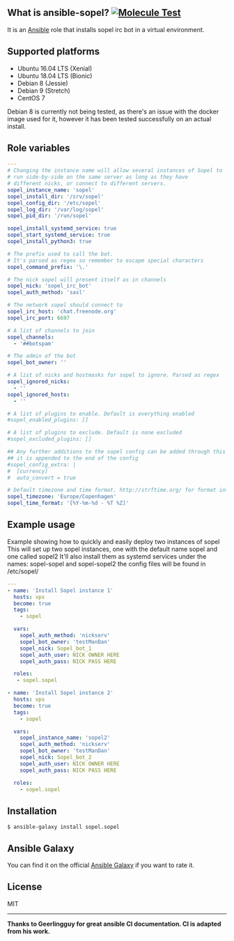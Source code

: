 ## What is ansible-sopel? [![Molecule Test](https://github.com/sopel-irc/ansible-sopel/workflows/Molecule%20Test/badge.svg)](https://github.com/sopel-irc/ansible-sopel/actions?query=workflow%3A%22Molecule+Test%22)

It is an [Ansible](http://www.ansible.com/home) role that installs sopel irc bot in a virtual environment.
## Supported platforms

- Ubuntu 16.04 LTS (Xenial)
- Ubuntu 18.04 LTS (Bionic)
- Debian 8 (Jessie)
- Debian 9 (Stretch)
- CentOS 7

Debian 8 is currently not being tested, as there's an issue with the docker image used for it, however it has been tested successfully on an actual install.

## Role variables

``` yaml
---
# Changing the instance name will allow several instances of Sopel to
# run side-by-side on the same server as long as they have
# different nicks, or connect to different servers.
sopel_instance_name: 'sopel'
sopel_install_dir: '/srv/sopel'
sopel_config_dir: '/etc/sopel'
sopel_log_dir: '/var/log/sopel'
sopel_pid_dir: '/run/sopel'

sopel_install_systemd_service: true
sopel_start_systemd_service: true
sopel_install_python3: true

# The prefix used to call the bot.
# It's parsed as regex so remember to escape special characters
sopel_command_prefix: '\.'

# The nick sopel will present itself as in channels
sopel_nick: 'sopel_irc_bot'
sopel_auth_method: 'sasl'

# The network sopel should connect to
sopel_irc_host: 'chat.freenode.org'
sopel_irc_port: 6697

# A list of channels to join
sopel_channels:
  - '##botspam'

# The admin of the bot
sopel_bot_owner: ''

# A list of nicks and hostmasks for sopel to ignore. Parsed as regex
sopel_ignored_nicks:
  - ''
sopel_ignored_hosts:
  - ''

# A list of plugins to enable. Default is everything enabled
#sopel_enabled_plugins: []

# A list of plugins to exclude. Default is none excluded
#sopel_excluded_plugins: []

## Any further additions to the sopel config can be added through this variable
## it is appended to the end of the config
#sopel_config_extra: |
#  [currency]
#  auto_convert = true

# Default timezone and time format. http://strftime.org/ for format info
sopel_timezone: 'Europe/Copenhagen'
sopel_time_format: '[%Y-%m-%d - %T %Z]'
```

## Example usage

Example showing how to quickly and easily deploy two instances of sopel
This will set up two sopel instances, one with the default name sopel and one called sopel2
It'll also install them as systemd services under the names: sopel-sopel and sopel-sopel2
the config files will be found in /etc/sopel/
``` yaml
---
- name: 'Install Sopel instance 1'
  hosts: vps
  become: true
  tags:
    - sopel

  vars:
    sopel_auth_method: 'nickserv'
    sopel_bot_owner: 'testManDan'
    sopel_nick: Sopel_bot_1
    sopel_auth_user: NICK OWNER HERE
    sopel_auth_pass: NICK PASS HERE

  roles:
   - sopel.sopel

- name: 'Install Sopel instance 2'
  hosts: vps
  become: true
  tags:
    - sopel

  vars:
    sopel_instance_name: 'sopel2'
    sopel_auth_method: 'nickserv'
    sopel_bot_owner: 'testManDan'
    sopel_nick: Sopel_bot_2
    sopel_auth_user: NICK OWNER HERE
    sopel_auth_pass: NICK PASS HERE

  roles:
    - sopel.sopel
```

## Installation

`$ ansible-galaxy install sopel.sopel`

## Ansible Galaxy

You can find it on the official
[Ansible Galaxy](https://galaxy.ansible.com/sopel/sopel/) if you want to
rate it.

## License

MIT

---
**Thanks to Geerlingguy for great ansible CI documentation. CI is adapted from his work.**

